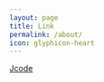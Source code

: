 ```yaml
---
layout: page
title: Link
permalink: /about/
icon: glyphicon-heart
---
```



[Jcode](http://www.jcodecraeer.com/plus/list.php?tid=31)